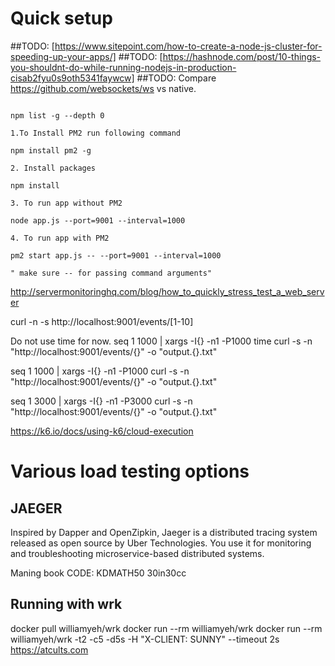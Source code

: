 # Quick setup

##TODO: [https://www.sitepoint.com/how-to-create-a-node-js-cluster-for-speeding-up-your-apps/]
##TODO: [https://hashnode.com/post/10-things-you-shouldnt-do-while-running-nodejs-in-production-cisab2fyu0s9oth5341faywcw]
##TODO: Compare https://github.com/websockets/ws vs native.

```

npm list -g --depth 0

1.To Install PM2 run following command

npm install pm2 -g

2. Install packages

npm install

3. To run app without PM2

node app.js --port=9001 --interval=1000

4. To run app with PM2

pm2 start app.js -- --port=9001 --interval=1000

" make sure -- for passing command arguments"

```

http://servermonitoringhq.com/blog/how_to_quickly_stress_test_a_web_server

curl -n -s http://localhost:9001/events/[1-10]

Do not use time for now.
seq 1 1000 | xargs -I{} -n1 -P1000 time curl -s -n "http://localhost:9001/events/{}" -o "output.{}.txt"

seq 1 1000 | xargs -I{} -n1 -P1000 curl -s -n "http://localhost:9001/events/{}" -o "output.{}.txt"

seq 1 3000 | xargs -I{} -n1 -P3000 curl -s -n "http://localhost:9001/events/{}" -o "output.{}.txt"


https://k6.io/docs/using-k6/cloud-execution


# Various load testing options

## JAEGER

Inspired by Dapper and OpenZipkin, Jaeger is a distributed tracing system released as open source by Uber Technologies. You use it for monitoring and troubleshooting microservice-based distributed systems.

Maning book CODE: KDMATH50 30in30cc

## Running with wrk

docker pull williamyeh/wrk
docker run --rm williamyeh/wrk
docker run --rm williamyeh/wrk -t2 -c5 -d5s -H "X-CLIENT: SUNNY" --timeout 2s https://atcults.com



